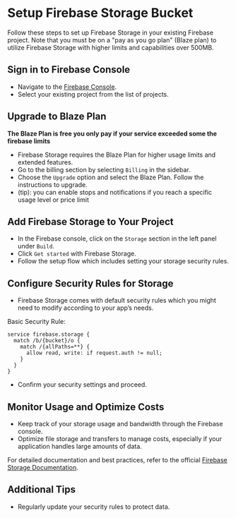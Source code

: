 # Setup Firebase Storage Bucket

Follow these steps to set up Firebase Storage in your existing Firebase project.
Note that you must be on a "pay as you go plan" (Blaze plan) to utilize Firebase Storage with higher limits and capabilities over 500MB.

## Sign in to Firebase Console

- Navigate to the [Firebase Console](https://console.firebase.google.com/).
- Select your existing project from the list of projects.

## Upgrade to Blaze Plan

**The Blaze Plan is free you only pay if your service exceeded some the firebase limits**

- Firebase Storage requires the Blaze Plan for higher usage limits and extended features.
- Go to the billing section by selecting `Billing` in the sidebar.
- Choose the `Upgrade` option and select the Blaze Plan. Follow the instructions to upgrade.
- (tip): you can enable stops and notifications if you reach a specific usage level or price limit

## Add Firebase Storage to Your Project

- In the Firebase console, click on the `Storage` section in the left panel under `Build`.
- Click `Get started` with Firebase Storage.
- Follow the setup flow which includes setting your storage security rules.

## Configure Security Rules for Storage

- Firebase Storage comes with default security rules which you might need to modify according to your app’s needs.

Basic Security Rule:

```
service firebase.storage {
  match /b/{bucket}/o {
    match /{allPaths=**} {
      allow read, write: if request.auth != null;
    }
  }
}
```

- Confirm your security settings and proceed.

## Monitor Usage and Optimize Costs

- Keep track of your storage usage and bandwidth through the Firebase console.
- Optimize file storage and transfers to manage costs, especially if your application handles large amounts of data.

For detailed documentation and best practices, refer to the official [Firebase Storage Documentation](https://firebase.google.com/docs/storage).

## Additional Tips

- Regularly update your security rules to protect data.
